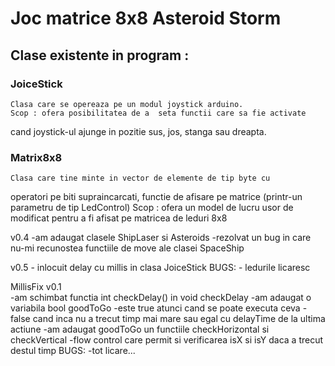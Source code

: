 # Joc matrice 8x8 Asteroid Storm

## Clase existente in program : 

### JoiceStick
	Clasa care se opereaza pe un modul joystick arduino. 
	Scop : ofera posibilitatea de a  seta functii care sa fie activate 
cand joystick-ul ajunge in pozitie sus, jos, stanga sau dreapta. 


### Matrix8x8 

	Clasa care tine minte in vector de elemente de tip byte cu 
operatori pe biti supraincarcati, functie de afisare pe matrice 
(printr-un parametru de tip LedControl)
	Scop : ofera un model de lucru usor de modificat pentru a fi 
afisat pe matricea de leduri 8x8


v0.4
	-am adaugat clasele ShipLaser si Asteroids
	-rezolvat un bug in care nu-mi recunostea functiile de move ale clasei SpaceShip

v0.5
	- inlocuit delay cu millis in clasa JoiceStick
BUGS: 
	- ledurile licaresc
	
MillisFix
v0.1	
	-am schimbat functia int checkDelay() in void checkDelay 
	-am adaugat o variabila bool goodToGo
		-este true atunci cand se poate executa ceva
		-false cand inca nu a trecut timp mai mare sau egal cu delayTime de la ultima actiune
	-am adaugat goodToGo un functiile checkHorizontal si checkVertical
		-flow control care permit si verificarea isX si isY daca a trecut destul timp
BUGS:
	-tot licare...